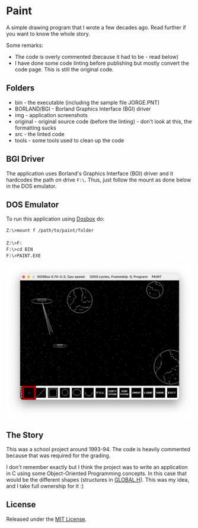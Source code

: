 # Paint

A simple drawing program that I wrote a few decades ago. Read further if you want to know the whole story.

Some remarks:

* The code is overly commented (because it had to be - read below)
* I have done some code linting before publishing but mostly convert the code page. This is still the original code.

## Folders

* bin - the executable (including the sample file JORGE.PNT)
* BORLAND/BGI - Borland Graphics Interface (BGI) driver
* img - application screenshots
* original - original source code (before the linting) - don't look at this, the formatting sucks
* src - the linted code
* tools - some tools used to clean up the code

## BGI Driver

The application uses Borland's Graphics Interface (BGI) driver and it hardcodes the path on drive `F:\`. Thus, just follow the mount as done below in the DOS emulator.

## DOS Emulator

To run this application using [Dosbox](https://www.dosbox.com/) do:

```bash
Z:\>mount f /path/to/paint/folder

Z:\>F:
F:\>cd BIN
F:\>PAINT.EXE
```

![Paint](img/jorge_with_menu.png)

## The Story

This was a school project around 1993-94. The code is heavily commented because that was required for the grading.

I don't remember exactly but I think the project was to write an application in C using some Object-Oriented Programming concepts. In this case that would be the different shapes (structures in [GLOBAL.H](src/GLOBAL.H)). This was my idea, and I take full ownership for it :)

## License

Released under the [MIT License](http://www.opensource.org/licenses/MIT).
